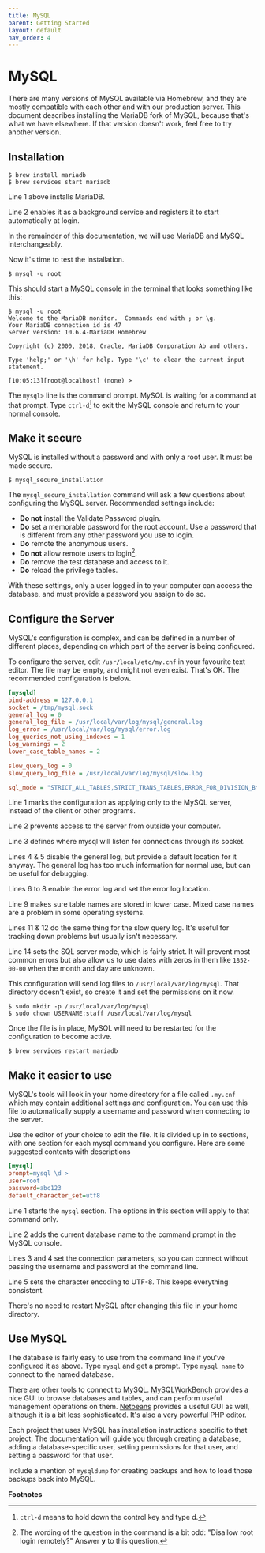 ```yaml
---
title: MySQL
parent: Getting Started
layout: default
nav_order: 4
---
```


# MySQL

There are many versions of MySQL available via Homebrew, and they are
mostly compatible with each other and with our production server. This
document describes installing the MariaDB fork of MySQL, because that's 
what we have elsewhere. If that version doesn't work, feel free to try 
another version. 

## Installation

``` console
$ brew install mariadb
$ brew services start mariadb
```

Line 1 above installs MariaDB.

Line 2 enables it as a background service and registers it to start
automatically at login.

In the remainder of this documentation, we will use MariaDB
and MySQL interchangeably.

Now it's time to test the installation.

``` console
$ mysql -u root
```

This should start a MySQL console in the terminal that looks something
like this:

    $ mysql -u root
    Welcome to the MariaDB monitor.  Commands end with ; or \g.
    Your MariaDB connection id is 47
    Server version: 10.6.4-MariaDB Homebrew
    
    Copyright (c) 2000, 2018, Oracle, MariaDB Corporation Ab and others.
    
    Type 'help;' or '\h' for help. Type '\c' to clear the current input statement.
    
    [10:05:13][root@localhost] (none) >

The `mysql>` line is the command prompt. MySQL is waiting for a command
at that prompt. Type `ctrl-d`[^1] to exit the MySQL console and return to
your normal console.

## Make it secure

MySQL is installed without a password and with only a root user. It must
be made secure.

``` console
$ mysql_secure_installation
```

The `mysql_secure_installation` command will ask a few questions about
configuring the MySQL server. Recommended settings include:

 -   **Do not** install the Validate Password plugin.
 -   **Do** set a memorable password for the root account. Use a  password that is different from any other password you use to login.
 -   **Do** remote the anonymous users.
 -   **Do not** allow remote users to login[^2].
 -   **Do** remove the test database and access to it.
 -   **Do** reload the privilege tables.

With these settings, only a user logged in to your computer can access
the database, and must provide a password you assign to do so.

## Configure the Server

MySQL's configuration is complex, and can be defined in a number of
different places, depending on which part of the server is being
configured.

To configure the server, edit `/usr/local/etc/my.cnf` in your favourite
text editor. The file may be empty, and might not even exist. That's OK.
The recommended configuration is below.

``` ini
[mysqld]
bind-address = 127.0.0.1
socket = /tmp/mysql.sock
general_log = 0
general_log_file = /usr/local/var/log/mysql/general.log
log_error = /usr/local/var/log/mysql/error.log
log_queries_not_using_indexes = 1
log_warnings = 2
lower_case_table_names = 2

slow_query_log = 0
slow_query_log_file = /usr/local/var/log/mysql/slow.log

sql_mode = "STRICT_ALL_TABLES,STRICT_TRANS_TABLES,ERROR_FOR_DIVISION_BY_ZERO,NO_AUTO_CREATE_USER,NO_AUTO_VALUE_ON_ZERO,NO_ENGINE_SUBSTITUTION"
```

Line 1 marks the configuration as applying only to the MySQL server,
instead of the client or other programs.

Line 2 prevents access to the server from outside your computer.

Line 3 defines where mysql will listen for connections through its
socket.

Lines 4 & 5 disable the general log, but provide a default location for
it anyway. The general log has too much information for normal use, but
can be useful for debugging.

Lines 6 to 8 enable the error log and set the error log location.

Line 9 makes sure table names are stored in lower case. Mixed case names
are a problem in some operating systems.

Lines 11 & 12 do the same thing for the slow query log. It's useful for
tracking down problems but usually isn't necessary.

Line 14 sets the SQL server mode, which is fairly strict. It will
prevent most common errors but also allow us to use dates with zeros in
them like `1852-00-00` when the month and day are unknown.

This configuration will send log files to `/usr/local/var/log/mysql`. That
directory doesn't exist, so create it and set the permissions on it now.

``` console
$ sudo mkdir -p /usr/local/var/log/mysql
$ sudo chown USERNAME:staff /usr/local/var/log/mysql
```

Once the file is in place, MySQL will need to be restarted for the
configuration to become active.

``` console
$ brew services restart mariadb
```

## Make it easier to use

MySQL's tools will look in your home directory for a file called
`.my.cnf` which may contain additional settings and configuration. You
can use this file to automatically supply a username and password when
connecting to the server.

Use the editor of your choice to edit the file. It is divided up in to
sections, with one section for each mysql command you configure. Here
are some suggested contents with descriptions

``` ini
[mysql]
prompt=mysql \d >
user=root
password=abc123
default_character_set=utf8
```

Line 1 starts the `mysql` section. The options in this section will
apply to that command only.

Line 2 adds the current database name to the command prompt in the MySQL
console.

Lines 3 and 4 set the connection parameters, so you can connect without
passing the username and password at the command line.

Line 5 sets the character encoding to UTF-8. This keeps everything consistent.

There's no need to restart MySQL after changing this file in your home
directory.

## Use MySQL

The database is fairly easy to use from the command line if you've
configured it as above. Type `mysql` and get a prompt. Type `mysql name`
to connect to the named database.

There are other tools to connect to MySQL.
[MySQLWorkBench](https://www.mysql.com/products/workbench/) provides a
nice GUI to browse databases and tables, and can perform useful
management operations on them.
[Netbeans](https://netbeans.org/projects/www/) provides a useful GUI as
well, although it is a bit less sophisticated. It's also a very powerful
PHP editor.

Each project that uses MySQL has installation instructions specific to
that project. The documentation will guide you through creating a
database, adding a database-specific user, setting permissions for that
user, and setting a password for that user.

<div class="todo">

Include a mention of `mysqldump` for creating backups and how to load
those backups back into MySQL.

</div>

**Footnotes**

[^1]: 
    `ctrl-d` means to hold down the control key and type d.

[^2]: 
    The wording of the question in the command is a bit odd:
    "Disallow root login remotely?" Answer **y** to this question.
